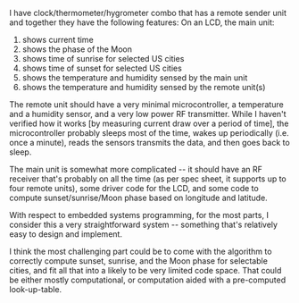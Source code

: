I have clock/thermometer/hygrometer combo that has a remote sender unit and together they have the following features:
On an LCD, the main unit:
1. shows current time
2. shows the phase of the Moon
3. shows time of sunrise for selected US cities
4. shows time of sunset for selected US cities
5. shows the temperature and humidity sensed by the main unit 
6. shows the temperature and humidity sensed by the remote unit(s)

The remote unit should have a very minimal microcontroller, a temperature and a humidity sensor, and a very low power 
RF transmitter. While I haven't verified how it works [by measuring current draw over a period of time], the microcontroller
probably sleeps most of the time, wakes up periodically  (i.e. once a minute), reads the sensors transmits the data, and 
then goes back to sleep.

The main unit is somewhat more complicated -- it should have an RF receiver that's probably on all the time (as per spec 
sheet, it supports up to four remote units), some driver code for the LCD, and some code to compute sunset/sunrise/Moon 
phase based on longitude and latitude.

With respect to embedded systems programming, for the most parts, I consider this a very straightforward system -- something 
that's relatively easy to design and implement.

I think the most challenging part could be to come with the algorithm to correctly compute sunset, sunrise, and 
the Moon phase for selectable cities, and fit all that into a likely to be very limited code space. That could be 
either mostly computational, or computation aided with a pre-computed look-up-table. 
